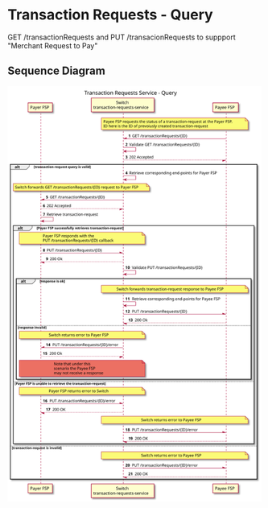 # Transaction Requests - Query

GET /transactionRequests and PUT /transacionRequests to suppport "Merchant Request to Pay"

## Sequence Diagram

![](./assets/diagrams/sequence/seq-trx-req-service-get-2.0.0.svg)


